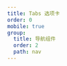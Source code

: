 ```yaml
---
title: Tabs 选项卡
order: 0
mobile: true
group:
  title: 导航组件
  order: 2
  path: nav
---
```


<code src="../demo/Tabs.jsx"></code>
<API src="../src/Tabs.tsx"></API>
